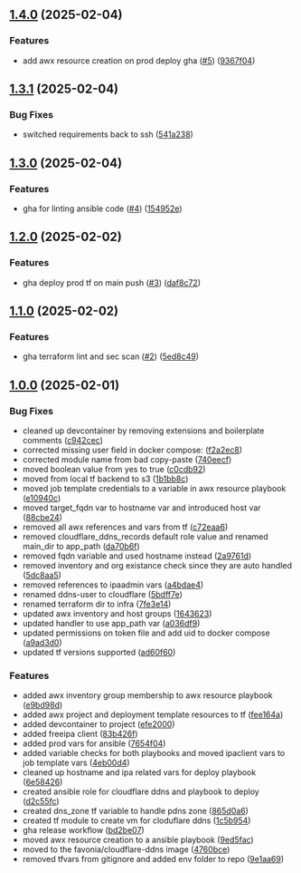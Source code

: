 ## [1.4.0](https://github.com/Knighten-Homelab/vm-cloudflare-ddns/compare/1.3.1...1.4.0) (2025-02-04)

### Features

* add awx resource creation on prod deploy gha ([#5](https://github.com/Knighten-Homelab/vm-cloudflare-ddns/issues/5)) ([9367f04](https://github.com/Knighten-Homelab/vm-cloudflare-ddns/commit/9367f04dfe8d80694039f133a7058f780914febf))

## [1.3.1](https://github.com/Knighten-Homelab/vm-cloudflare-ddns/compare/1.3.0...1.3.1) (2025-02-04)

### Bug Fixes

* switched requirements back to ssh ([541a238](https://github.com/Knighten-Homelab/vm-cloudflare-ddns/commit/541a23848d2c3b0f576695b576d18eb90f9d25c1))

## [1.3.0](https://github.com/Knighten-Homelab/vm-cloudflare-ddns/compare/1.2.0...1.3.0) (2025-02-04)

### Features

* gha for linting ansible code ([#4](https://github.com/Knighten-Homelab/vm-cloudflare-ddns/issues/4)) ([154952e](https://github.com/Knighten-Homelab/vm-cloudflare-ddns/commit/154952e82e41d8e3b8b3f5f5634d21aa9c8a2602))

## [1.2.0](https://github.com/Knighten-Homelab/vm-cloudflare-ddns/compare/1.1.0...1.2.0) (2025-02-02)

### Features

* gha deploy prod tf on main push ([#3](https://github.com/Knighten-Homelab/vm-cloudflare-ddns/issues/3)) ([daf8c72](https://github.com/Knighten-Homelab/vm-cloudflare-ddns/commit/daf8c727591bc7c83ea1eec9232f1ac8e56254ff))

## [1.1.0](https://github.com/Knighten-Homelab/vm-cloudflare-ddns/compare/1.0.0...1.1.0) (2025-02-02)

### Features

* gha terraform lint and sec scan ([#2](https://github.com/Knighten-Homelab/vm-cloudflare-ddns/issues/2)) ([5ed8c49](https://github.com/Knighten-Homelab/vm-cloudflare-ddns/commit/5ed8c4979f0a23bf523c5dd5b0ddaf6e3600a90c))

## [1.0.0](https://github.com/Knighten-Homelab/vm-cloudflare-ddns/compare/...1.0.0) (2025-02-01)

### Bug Fixes

* cleaned up devcontainer by removing extensions and boilerplate comments ([c942cec](https://github.com/Knighten-Homelab/vm-cloudflare-ddns/commit/c942cec535bcc287b718148e96f07999a05f8ae1))
* corrected missing user field in docker compose: ([f2a2ec8](https://github.com/Knighten-Homelab/vm-cloudflare-ddns/commit/f2a2ec8c332ba876b5a261db01a2875baf1e15c6))
* corrected module name from bad copy-paste ([740eecf](https://github.com/Knighten-Homelab/vm-cloudflare-ddns/commit/740eecf94b2f14fa7de9f8ee688895d754ff2a68))
* moved boolean value from yes to true ([c0cdb92](https://github.com/Knighten-Homelab/vm-cloudflare-ddns/commit/c0cdb928ac0e3152313dd04b72f1f6ff3e9699c9))
* moved from local tf backend to s3 ([1b1bb8c](https://github.com/Knighten-Homelab/vm-cloudflare-ddns/commit/1b1bb8c4961ae3d2f86824b94c6b46d1381f7c95))
* moved job template credentials to a variable in awx resource playbook ([e10940c](https://github.com/Knighten-Homelab/vm-cloudflare-ddns/commit/e10940c6f9dab67d5b12af437a8767ec559aa85c))
* moved target_fqdn var to hostname var and introduced host var ([88cbe24](https://github.com/Knighten-Homelab/vm-cloudflare-ddns/commit/88cbe2409a02dd3cff483a0c5777cf03aae58826))
* removed all awx references and vars from tf ([c72eaa6](https://github.com/Knighten-Homelab/vm-cloudflare-ddns/commit/c72eaa6a7edba6264db607ca21a4c8c6bb7feec1))
* removed cloudflare_ddns_records default role value and renamed main_dir to app_path ([da70b6f](https://github.com/Knighten-Homelab/vm-cloudflare-ddns/commit/da70b6f75a604d43f99d07ebd126d999a5c8c4c1))
* removed fqdn variable and used hostname instead ([2a9761d](https://github.com/Knighten-Homelab/vm-cloudflare-ddns/commit/2a9761d3734d9a17863f880a1afe0a2ce0361e2e))
* removed inventory and org existance check since they are auto handled ([5dc8aa5](https://github.com/Knighten-Homelab/vm-cloudflare-ddns/commit/5dc8aa59094d39efcf0f2716e47b7e4964eb3eed))
* removed references to ipaadmin vars ([a4bdae4](https://github.com/Knighten-Homelab/vm-cloudflare-ddns/commit/a4bdae4e43de6b5661523ffa0c4e4f111f31f9c9))
* renamed ddns-user to cloudflare ([5bdff7e](https://github.com/Knighten-Homelab/vm-cloudflare-ddns/commit/5bdff7e563a762b337bc64fcbdcd8d3852f5736c))
* renamed terraform dir to infra ([7fe3e14](https://github.com/Knighten-Homelab/vm-cloudflare-ddns/commit/7fe3e1458b6f3f67b4a3c09e99739939ec2ad146))
* updated awx inventory and host groups ([1643623](https://github.com/Knighten-Homelab/vm-cloudflare-ddns/commit/164362314b9ce9e4a6570262e2699a0af31f89c1))
* updated handler to use app_path var ([a036df9](https://github.com/Knighten-Homelab/vm-cloudflare-ddns/commit/a036df924a2e84808682e6d305229eda77915235))
* updated permissions on token file and add uid to docker compose ([a9ad3d0](https://github.com/Knighten-Homelab/vm-cloudflare-ddns/commit/a9ad3d047536f336e2c82c93dd8bb78f0bc895ae))
* updated tf versions supported ([ad60f60](https://github.com/Knighten-Homelab/vm-cloudflare-ddns/commit/ad60f604a43f0e8925cf44df9d9eb0e2b374a196))

### Features

* added awx inventory group membership to awx resource playbook ([e9bd98d](https://github.com/Knighten-Homelab/vm-cloudflare-ddns/commit/e9bd98d8b7231f967094f110cc3486c3068ee12e))
* added awx project and deployment template resources to tf ([fee164a](https://github.com/Knighten-Homelab/vm-cloudflare-ddns/commit/fee164acfe841d96c1ebcfe906bf1924cfb81f7a))
* added devcontainer to project ([efe2000](https://github.com/Knighten-Homelab/vm-cloudflare-ddns/commit/efe2000b4150968a1d6a8d29bf231726285c4332))
* added freeipa client ([83b426f](https://github.com/Knighten-Homelab/vm-cloudflare-ddns/commit/83b426f4f6cce017c70ff0cef79e70ef066d03b4))
* added prod vars for ansible ([7654f04](https://github.com/Knighten-Homelab/vm-cloudflare-ddns/commit/7654f04a65268b48512ff3ca7eb36cc412c06385))
* added variable checks for both playbooks and moved ipaclient vars to job template vars ([4eb00d4](https://github.com/Knighten-Homelab/vm-cloudflare-ddns/commit/4eb00d4a15dd8bf4923fc25458d6e82df2d7e9f1))
* cleaned up hostname and ipa related vars for deploy playbook ([6e58426](https://github.com/Knighten-Homelab/vm-cloudflare-ddns/commit/6e584261f73272c0b9d80e261ff5568ef96d8910))
* created ansible role for cloudflare ddns and playbook to deploy ([d2c55fc](https://github.com/Knighten-Homelab/vm-cloudflare-ddns/commit/d2c55fc1f64878560a3f6f4baf5e8c3d78bd17a4))
* created dns_zone tf variable to handle pdns zone ([865d0a6](https://github.com/Knighten-Homelab/vm-cloudflare-ddns/commit/865d0a6bf5075aabbcae2974f24f9dc4247c8aa2))
* created tf module to create vm for cloduflare ddns ([1c5b954](https://github.com/Knighten-Homelab/vm-cloudflare-ddns/commit/1c5b9547cda3e3747fe3641b236d68ff1e114d3a))
* gha release workflow ([bd2be07](https://github.com/Knighten-Homelab/vm-cloudflare-ddns/commit/bd2be0711753f7472baa80964255f23345055a93))
* moved awx resource creation to a ansible playbook ([9ed5fac](https://github.com/Knighten-Homelab/vm-cloudflare-ddns/commit/9ed5fac863f35abe1bf40b2cb336625e98978636))
* moved to the favonia/cloudflare-ddns image ([4760bce](https://github.com/Knighten-Homelab/vm-cloudflare-ddns/commit/4760bcefee61b1e3face7ae635c74edcc1d88405))
* removed tfvars from gitignore and added env folder to repo ([9e1aa69](https://github.com/Knighten-Homelab/vm-cloudflare-ddns/commit/9e1aa69aabfdf68a3a2e8829160ba9387ad3713e))
